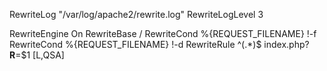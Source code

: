 RewriteLog "/var/log/apache2/rewrite.log"
RewriteLogLevel 3


RewriteEngine On
RewriteBase /
RewriteCond %{REQUEST_FILENAME} !-f
RewriteCond %{REQUEST_FILENAME} !-d
RewriteRule ^(.*)$ index.php?__R__=$1 [L,QSA]